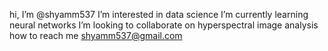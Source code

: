 hi, I’m @shyamm537
I’m interested in data science
I’m currently learning neural networks
I’m looking to collaborate on hyperspectral image analysis
how to reach me shyamm537@gmail.com

<!---
shyamm537/shyamm537 is a ✨ special ✨ repository because its `README.md` (this file) appears on your GitHub profile.
You can click the Preview link to take a look at your changes.
--->
